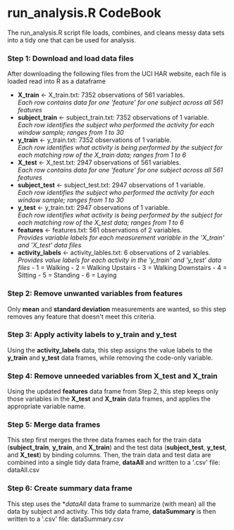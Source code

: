 # run_analysis.R CodeBook

The run_analysis.R script file loads, combines, and cleans messy data sets into a tidy one that can be used for analysis.

### Step 1: Download and load data files
After downloading the following files from the UCI HAR website, each file is loaded read into R as a dataframe

- **X_train** <- X_train.txt: 7352 observations of 561 variables.  
*Each row contains data for one 'feature' for one subject across all 561 features*
- **subject_train** <- subject_train.txt: 7352 observations of 1 variable.  
*Each row identifies the subject who performed the activity for each window sample; ranges from 1 to 30*
- **y_train** <- y_train.txt: 7352 observations of 1 variable.  
*Each row identifies what activity is being performed by the subject for each matching row of the X_train data; ranges from 1 to 6*
- **X_test** <- X_test.txt: 2947 observations of 561 variables.  
*Each row contains data for one 'feature' for one subject across all 561 features*
- **subject_test** <- subject_test.txt: 2947 observations of 1 variable.  
*Each row identifies the subject who performed the activity for each window sample; ranges from 1 to 30*
- **y_test** <- y_train.txt: 2947 observations of 1 variable.  
*Each row identifies what activity is being performed by the subject for each matching row of the X_test data; ranges from 1 to 6*
- **features** <- features.txt: 561 observations of 2 variables.  
*Provides variable labels for each measurement variable in the 'X_train' and 'X_test' data files*
- **activity_labels** <- activity_lables.txt: 6 observations of 2 variables.  
*Provides value labels for each activity in the 'y_train' and 'y_test' data files*
      - 1 = Walking
      - 2 = Walking Upstairs
      - 3 = Walking Downstairs
      - 4 = Sitting
      - 5 = Standing
      - 6 = Laying
      
### Step 2: Remove unwanted variables from **features**
Only **mean** and **standard deviation** measurements are wanted, so this step removes any feature that doesn't meet this criteria.

### Step 3: Apply activity labels to **y_train** and **y_test**
Using the **activity_labels** data, this step assigns the value labels to the **y_train** and **y_test** data frames, while removing the code-only variable.

### Step 4: Remove unneeded variables from **X_test** and **X_train**
Using the updated **features** data frame from Step 2, this step keeps only those variables in the **X_test** and **X_train** data frames, and applies the appropriate variable name.

### Step 5: Merge data frames
This step first merges the three data frames each for the train data (**subject_train**, **y_train**, and **X_train**) and the test data (**subject_test**, **y_test**, and **X_test**) by binding columns. Then, the train data and test data are combined into a single tidy data frame, **dataAll** and written to a '.csv' file: dataAll.csv

### Step 6: Create summary data frame
This step uses the **dataAll* data frame to summarize (with mean) all the data by subject and activity. This tidy data frame, **dataSummary** is then written to a '.csv' file: dataSummary.csv
